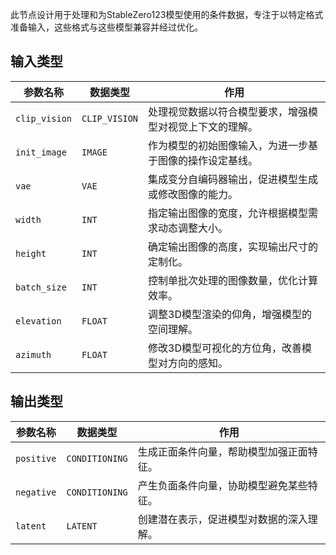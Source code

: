 此节点设计用于处理和为StableZero123模型使用的条件数据，专注于以特定格式准备输入，这些格式与这些模型兼容并经过优化。

## 输入类型
| 参数名称 | 数据类型 | 作用 |
| --- | --- | --- |
| `clip_vision` | `CLIP_VISION` | 处理视觉数据以符合模型要求，增强模型对视觉上下文的理解。 |
| `init_image` | `IMAGE` | 作为模型的初始图像输入，为进一步基于图像的操作设定基线。 |
| `vae` | `VAE` | 集成变分自编码器输出，促进模型生成或修改图像的能力。 |
| `width` | `INT` | 指定输出图像的宽度，允许根据模型需求动态调整大小。 |
| `height` | `INT` | 确定输出图像的高度，实现输出尺寸的定制化。 |
| `batch_size` | `INT` | 控制单批次处理的图像数量，优化计算效率。 |
| `elevation` | `FLOAT` | 调整3D模型渲染的仰角，增强模型的空间理解。 |
| `azimuth` | `FLOAT` | 修改3D模型可视化的方位角，改善模型对方向的感知。 |

## 输出类型
| 参数名称 | 数据类型 | 作用 |
| --- | --- | --- |
| `positive` | `CONDITIONING` | 生成正面条件向量，帮助模型加强正面特征。 |
| `negative` | `CONDITIONING` | 产生负面条件向量，协助模型避免某些特征。 |
| `latent` | `LATENT` | 创建潜在表示，促进模型对数据的深入理解。 |
